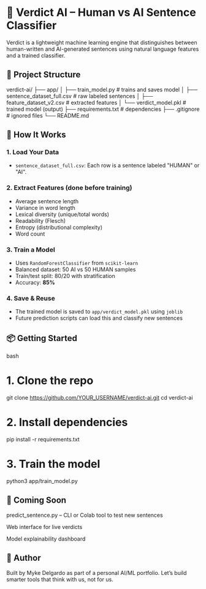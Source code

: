 # 🧠 Verdict AI – Human vs AI Sentence Classifier

Verdict is a lightweight machine learning engine that distinguishes between human-written and AI-generated sentences using natural language features and a trained classifier.

## 🚀 Project Structure

verdict-ai/
├── app/
│ ├── train_model.py # trains and saves model
│ ├── sentence_dataset_full.csv # raw labeled sentences
│ ├── feature_dataset_v2.csv # extracted features
│ └── verdict_model.pkl # trained model (output)
├── requirements.txt # dependencies
├── .gitignore # ignored files
└── README.md


## 🧩 How It Works

### 1. Load Your Data  
- `sentence_dataset_full.csv`: Each row is a sentence labeled "HUMAN" or "AI".

### 2. Extract Features (done before training)
- Average sentence length
- Variance in word length
- Lexical diversity (unique/total words)
- Readability (Flesch)
- Entropy (distributional complexity)
- Word count

### 3. Train a Model  
- Uses `RandomForestClassifier` from `scikit-learn`
- Balanced dataset: 50 AI vs 50 HUMAN samples
- Train/test split: 80/20 with stratification
- Accuracy: **85%**

### 4. Save & Reuse  
- The trained model is saved to `app/verdict_model.pkl` using `joblib`
- Future prediction scripts can load this and classify new sentences

## 📦 Getting Started

bash
# 1. Clone the repo
git clone https://github.com/YOUR_USERNAME/verdict-ai.git
cd verdict-ai

# 2. Install dependencies
pip install -r requirements.txt

# 3. Train the model
python3 app/train_model.py

## 🔮 Coming Soon
predict_sentence.py – CLI or Colab tool to test new sentences

Web interface for live verdicts

Model explainability dashboard

## 🧠 Author
Built by Myke Delgardo as part of a personal AI/ML portfolio.
Let’s build smarter tools that think with us, not for us.
